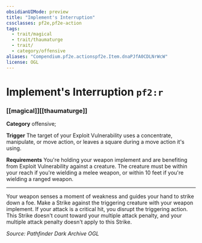 ```yaml
---
obsidianUIMode: preview
title: "Implement's Interruption"
cssclasses: pf2e,pf2e-action
tags:
  - trait/magical
  - trait/thaumaturge
  - trait/
  - category/offensive
aliases: "Compendium.pf2e.actionspf2e.Item.dnaPJfA0CDLNrWcW"
license: OGL
---
```

# Implement's Interruption `pf2:r`

### [[magical]][[thaumaturge]]

**Category** offensive; 




**Trigger** The target of your Exploit Vulnerability uses a concentrate, manipulate, or move action, or leaves a square during a move action it's using.

**Requirements** You're holding your weapon implement and are benefiting from Exploit Vulnerability against a creature. The creature must be within your reach if you're wielding a melee weapon, or within 10 feet if you're wielding a ranged weapon.

* * *

Your weapon senses a moment of weakness and guides your hand to strike down a foe. Make a Strike against the triggering creature with your weapon implement. If your attack is a critical hit, you disrupt the triggering action. This Strike doesn't count toward your multiple attack penalty, and your multiple attack penalty doesn't apply to this Strike.

*Source: Pathfinder Dark Archive*
*OGL*